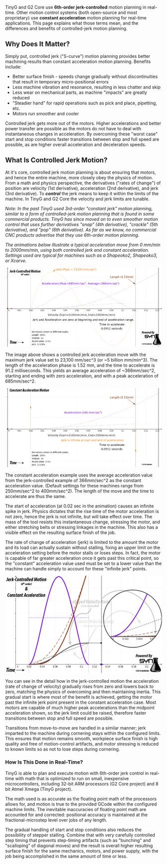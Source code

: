 TinyG and G2 Core use **6th-order jerk-controlled** motion planning in real-time. Other motion control systems (both open-source and most proprietary) use **constant acceleration** motion planning for real-time applications. This page explains what those terms mean, and the differences and benefits of controlled-jerk motion planning.

## Why Does It Matter?
Simply put, controlled jerk ("S-curve") motion planning provides better machining results than constant acceleration motion planning. Benefits include:

- Better surface finish - speeds change gradually without discontinuities that result in temporary micro-positional errors
- Less machine vibration and resonance, resulting in less chatter and skip
- Less wear on mechanical parts, as machine "impacts" are greatly reduced
- "Steadier hand" for rapid operations such as pick and place, pipetting, etc.
- Motors run smoother and cooler

Controlled jerk gets more out of the motors. Higher accelerations and better power transfer are possible as the motors do not have to deal with instantaneous changes in acceleration. By overcoming these "worst case" start and stop conditions faster transitions between stop and full speed are possible, as are higher overall acceleration and deceleration speeds.

## What Is Controlled Jerk Motion?

At it's core, controlled jerk motion planning is about ensuring that motors, and hence the entire machine, more closely obey the physics of motion. From a math and physics perspective, the derivatives ("rates of change") of position are velocity (1st derivative), acceleration (2nd derivative), and jerk (3rd derivative). To **_control_** the jerk means to keep it within the limits of the machine. In TinyG and G2 Core the velocity and jerk limits are tunable. 

_Note: In the past TinyG used 3rd-order "constant jerk" motion planning, similar to a form of controlled-jerk motion planning that is found in some commercial products. TinyG has since moved on to even smoother motion control that uses further derivatives "snap" (4th derivative), "crackle" (5th derivative), and "pop" (6th derivative). As far as we know, no commercial CNC products advertise that they use 6th-order motion planning._

*The animations below illustrate a typical acceleration move from 0 mm/min to 2000mm/min, using both controlled jerk and constant acceleration. Settings used are typical for machines such as a Shapeoko2, Shapeoko3, or Xcarve.*

![Controlled Jerk Acceleration to 2000mm/min](images/JerkControlled.gif)

The image above shows a controlled jerk acceleration move with the maximum jerk value set to 23,100 mm/sec^3 (or ~5 billion mm/min^3). The length of the acceleration phase is 1.52 mm, and the time to accelerate is 91.2 milliseconds. This yields an average acceleration of ~366mm/sec^2, starting and ending with zero acceleration, and with a peak acceleration of 685mm/sec^2.


![Constant Acceleration to 2000mm/min](images/ConstantAccel.gif)

The constant acceleration example uses the average acceleration value from the jerk-controlled example of 366mm/sec^2 as the constant acceleration value. (Default settings for these machines range from 250mm/sec^2 to 400mm/sec^2). The length of the move and the time to accelerate are thus the same.

The start of acceleration (at 0.02 sec in the animation) causes an infinite spike in jerk. Physics dictates that the rise time of the motor acceleration is not zero, hence the jerk is not infinite, but will take effect over time. The mass of the tool resists this instantaneous change, stressing the motor, and either stretching belts or stressing linkages in the machine. This also has a visible effect on the resulting surface finish of the job.

The rate of change of acceleration (jerk) is limited to the amount the motor and its load can actually sustain without stalling, fixing an upper limit on the acceleration setting before the motor stalls or loses steps. In fact, the motor is capable of far greater acceleration once it gets past this critical point, so the "constant" acceleration value used must be set to a lower value than the machine can handle simply to account for these "infinite jerk" points.

![Controlled Jerk and Constant Acceleration Overlay](images/JerkControlLessDetail.gif)

You can see in the detail how in the jerk-controlled motion the acceleration (rate of change of velocity) gradually rises from zero and lowers back to zero, matching the physics of overcoming and then maintaining inertia. This gradual start is where most of the benefit is achieved, getting the motor past the infinite jerk point present in the constant acceleration case. Most motors are capable of much higher peak accelerations than the midpoint acceleration shown, so the jerk limit could be raised, therefore faster transitions between stop and full speed are possible.

Transitions from move-to-move are handled in a similar manner; jerk imparted to the machine during cornering stays within the configured limits. This ensures that motion remains smooth, workpiece surface finish is high quality and free of motion-control artifacts, and motor stressing is reduced to known limits so as not to lose steps during cornering.

### How Is This Done in Real-Time?

TinyG is able to plan and execute motion with 6th-order jerk control in real-time with math that is optimized to run on small, inexpensive microcontrollers, including 32-bit ARM processors (G2 Core project) and 8 bit Atmel Xmega (TinyG project). 

The math used is as accurate as the floating point math of the processors allows for, and motion is true to the provided GCode within the configured machine limits. The inevitable inaccuracies of floating point math are accounted for and corrected: positional accuracy is maintained at the fractional-microstep level over jobs of any length.

The gradual handling of start and stop conditions also reduces the possibility of stepper stalling. Combine that with very carefully controlled step timing that prevents step-timing artifacts (such as "bunching" and "scalloping" of diagonal moves) and the result is overall higher resulting surface finish for the same mechanics, motors, and power supply, with the job being accomplished in the same amount of time or less.